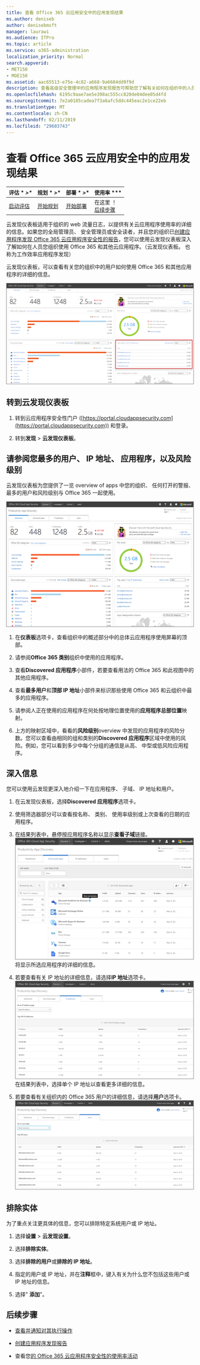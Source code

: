 ```yaml
---
title: 查看 Office 365 云应用安全中的应用发现结果
ms.author: deniseb
author: denisebmsft
manager: laurawi
ms.audience: ITPro
ms.topic: article
ms.service: o365-administration
localization_priority: Normal
search.appverid:
- MET150
- MOE150
ms.assetid: aac65513-e75e-4c82-a668-9a6604dd9f9d
description: 查看高级安全管理中的应用程序发现报告可帮助您了解有关如何在组织中的人员使用云应用程序的详细信息。您已创建应用程序发现报告使用从防火墙和代理日志文件后，查看应用程序发现仪表板中的结果。
ms.openlocfilehash: 6195c9aae7ae5e398ac555cc820de04dee05d4fd
ms.sourcegitcommit: 7e2a0185cadea7f3a6afc5ddc445eac2e1ce22eb
ms.translationtype: MT
ms.contentlocale: zh-CN
ms.lasthandoff: 02/11/2019
ms.locfileid: "29603743"
---
```

# <a name="review-app-discovery-findings-in-office-365-cloud-app-security"></a>查看 Office 365 云应用安全中的应用发现结果
  
|评估 * *\>**|规划 * *\>**|部署 * *\>**|使用率 ***|
|:-----|:-----|:-----|:-----|
|[启动评估](office-365-cas-overview.md) <br/> |[开始规划](get-ready-for-office-365-cas.md) <br/> |[开始部署](turn-on-office-365-cas.md) <br/> |在这里 ！  <br/> [后续步骤](#next-steps) <br/> |
   
云发现仪表板适用于组织的 web 流量日志，以提供有关云应用程序使用率的详细的信息。如果您的全局管理员、 安全管理员或安全读者，并且您的组织已[创建应用程序发现 Office 365 云应用程序安全性的报告](create-app-discovery-reports-in-ocas.md)，您可以使用云发现仪表板深入了解如何在人员您组织使用 Office 365 和其他云应用程序。（云发现仪表板。 也称为工作效率应用程序发现）
  
 云发现仪表板，可以查看有关您的组织中的用户如何使用 Office 365 和其他应用程序的详细的信息。 
  
![已更新，云发现仪表板](media/12712681-c0b3-4cb3-b7fd-2cf2ad4e825f.png)
     
## <a name="go-to-the-cloud-discovery-dashboard"></a>转到云发现仪表板

1. 转到云应用程序安全性门户 ([https://portal.cloudappsecurity.com](https://portal.cloudappsecurity.com)) 和登录。
    
2. 转到**发现** \> **云发现仪表板**。
    
## <a name="see-your-top-users-ip-addresses-apps-and-risk-levels"></a>请参阅您最多的用户、 IP 地址、 应用程序，以及风险级别

云发现仪表板为您提供了一览 overview of apps 中您的组织、 任何打开的警报、 最多的用户和风险级别与 Office 365 一起使用。
  
![云发现 dashboaard](media/06696946-fbdf-4781-b5b8-2ac074fcb2a1.png)
  
1. 在**仪表板**选项卡，查看组织中的概述部分中的总体云应用程序使用屏幕的顶部。 
    
2. 请参阅**Office 365 类别**组织中使用的应用程序。 
    
3. 查看**Discovered 应用程序**小部件，若要查看用法的 Office 365 和此视图中的其他应用程序。 
    
4. 查看**最多用户**和**顶部 IP 地址**小部件来标识那些使用 Office 365 和云组织中最多的应用程序。 
    
5. 请参阅人正在使用的应用程序在何处按地理位置使用的**应用程序总部位置**映射。 
    
6. 上方的映射区域中，看看的**风险级别**overview 中发现的应用程序的风险分数。您可以查看由相同的组和类别的**Discovered 应用程序**区域中使用的风险。例如，您可以看到多少中每个分组的通信是从高、 中型或低风险应用程序。 
    
## <a name="dive-deeper-into-the-information"></a>深入信息

您可以使用云发现更深入地介绍一下在应用程序、 子域、 IP 地址和用户。
  
1. 在云发现仪表板，选择**Discovered 应用程序**选项卡。 
    
2. 使用筛选器部分可以查看按名称、 类别、 使用率级别或上次查看的日期的应用程序。
    
3. 在结果列表中，悬停按应用程序名称以显示**查看子域**链接。<br/> ![将鼠标悬停旁边显示一个链接，用于查看子域的详细信息的应用程序](media/4a212215-8a2c-46fd-9ef9-89e4064658a6.png)<br/>将显示所选应用程序的详细的信息。
    
4. 若要查看有关 IP 地址的详细信息，请选择**IP 地址**选项卡。<br/>![云发现显示 IP 地址的详细的信息](media/0c742bf6-da9e-4d22-8656-a27a5007d5d5.png)<br/>在结果列表中，选择单个 IP 地址以查看更多详细的信息。
    
5. 若要查看有关组织内的 Office 365 用户的详细信息，请选择**用户**选项卡。<br/>![云发现-用户信息](media/2d9c2d85-01e6-4057-8020-d9a68f26bbac.png)
  
## <a name="exclude-entities"></a>排除实体

为了重点关注更具体的信息，您可以排除特定系统用户或 IP 地址。
  
1. 选择**设置** \> **云发现设置**。
    
2. 选择**排除实体**。
    
3. 选择**排除的用户**或**排除的 IP 地址**。
    
4. 指定的用户或 IP 地址，并在**注释**框中，键入有关为什么您不包括这些用户或 IP 地址的信息。 
    
5. 选择" **添加**"。
    
## <a name="next-steps"></a>后续步骤

- [查看并通知对其执行操作](review-office-365-cas-alerts.md)
    
- [创建应用程序发现报告](create-app-discovery-reports-in-ocas.md)
    
- 查看您[的 Office 365 云应用程序安全性的使用率活动](utilization-activities-for-ocas.md)
    

